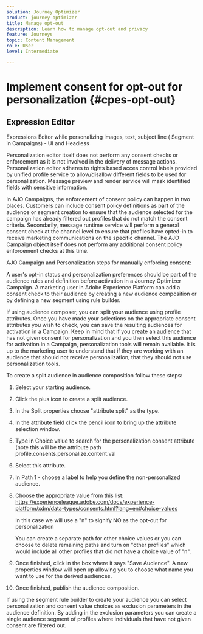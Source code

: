 ```yaml
---
solution: Journey Optimizer
product: journey optimizer
title: Manage opt-out
description: Learn how to manage opt-out and privacy
feature: Journeys
topic: Content Management
role: User
level: Intermediate

---
```

# Implement consent for opt-out for personalization {#cpes-opt-out}


## Expression Editor

Expressions Editor while personalizing images, text, subject line  ( Segment in Campaigns) - UI and Headless 

Personalization editor itself does not perform any consent checks or enforcement as it is not involved in the delivery of message actions. Personalization editor adheres to rights based acces control labels provided by unified profile service to allow/disallow different fields to be used for personalization. Message preview and render service will mask identified fields with sensitive information. 

In AJO Campaigns, the enforcement of consent policy can happen in two places. Customers can include consent policy definitions as part of the audience or segment creation to ensure that the audience selected for the campaign has already filtered out profiles that do not match the consent criteria. Secondarily, message runtime service will perform a general consent check at the channel level to ensure that profiles have opted-in to receive marketing communications on the specific channel. The AJO Campaign object itself does not perform any additional consent policy enforcement checks at this time. 

AJO Campaign and Personalization steps for manually enforcing consent:

A user's opt-in status and personalization preferences should be part of the audience rules and definition before activation in a Journey Optimizer Campaign. A marketing user in Adobe Experience Platform can add a consent check to their audience by creating a new audience composition or by defining a new segment using rule builder.

If using audience composer, you can split your audience using profile attributes. Once you have made your selections on the appropriate consent attributes you wish to check, you can save the resulting audiences for activation in a Campaign. Keep in mind that if you create an audience that has not given consent for personalization and you then select this audience for activation in a Campaign, personalization tools will remain available. It is up to the marketing user to understand that if they are working with an audience that should not receive personalization, that they should not use personalization tools.

To create a split audience in audience composition follow these steps:

1. Select your starting audience.

1. Click the plus icon to create a split audience.

1. In the Split properties choose "attribute split" as the type.

1. In the attribute field click the pencil icon to bring up the attribute selection window.

1. Type in Choice value to search for the personalization consent attribute (note this will be the attribute path profile.consents.personalize.content.val

1. Select this attribute.

1. In Path 1 - choose a label to help you define the non-personalized audience.

1. Choose the appropriate value from this list: https://experienceleague.adobe.com/docs/experience-platform/xdm/data-types/consents.html?lang=en#choice-values

    In this case we will use a "n" to signify NO as the opt-out for personalization

    You can create a separate path for other choice values or you can choose to delete remaining paths and turn on "other profiles" which would include all other profiles that did not have a choice value of "n".

1. Once finished, click in the box where it says "Save Audience". A new properties window will open up allowing you to choose what name you want to use for the derived audiences.

1. Once finished, publish the audience composition.

If using the segment rule builder to create your audience you can select personalization and consent value choices as exclusion parameters in the audience definition. By adding in the exclusion parameters you can create a single audience segment of profiles where individuals that have not given consent are filtered out.

